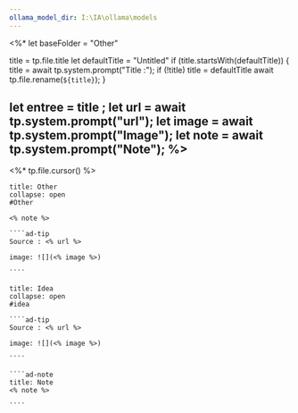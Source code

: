 ```yaml
---
ollama_model_dir: I:\IA\ollama\models
---
```

<%*
  let baseFolder = "Other"

  title = tp.file.title
  let defaultTitle = "Untitled"
  if (title.startsWith(defaultTitle)) {
    title = await tp.system.prompt("Title :");
    if (!title) title = defaultTitle
    await tp.file.rename(`${title}`);
  } 

let entree = title ;
let url = await tp.system.prompt("url");
let image = await tp.system.prompt("Image");
let note = await tp.system.prompt("Note");
%>
---
<%* tp.file.cursor() %> 
`````ad-seealso
title: Other
collapse: open
#Other 

<% note %> 

````ad-tip
Source : <% url %>

image: ![](<% image %>)

````

`````
`````ad-attention
title: Idea
collapse: open
#idea 

````ad-tip
Source : <% url %>

image: ![](<% image %>)

````

````ad-note
title: Note
<% note %> 

````

`````
